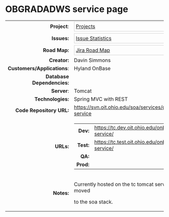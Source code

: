 # OBGRADADWS service page

<table class="confluenceTable">
<tbody>
<tr class="odd">
<td class="highlight info confluenceTd" style="text-align: right;"
data-highlight-class="info"><strong>Project</strong>:</td>
<td class="confluenceTd"><div class="gadgetContainer-633517244416"
style="border:1px solid #CCC; padding:5px; overflow:auto; width:450px">
<a
href="https://wiki.oit.ohio.edu/plugins/servlet/gadgets/ifr?container=atlassian&amp;mid=633517244416&amp;country=US&amp;lang=en&amp;view=default&amp;view-params=%7B%22writable%22%3A%22false%22%7D&amp;st=atlassian%3AsY7EGj0N5tf9wAgl%2FWfYdN1PXCs3krGnVess0RSyLvwpWdXp%2BdvfcMlk2d1BWQ%2FYRiXfymDe1eqJV7FaqzKoXIi0KmZo2LtGTLN2tHeU74PMM5dx58onwqW41d3upfFPT9U8G7IbUMB7EtYyudpbHhQMC%2FYCHgZqg4WqBKTE8s3%2FoanGJjt%2F8CQFdd3LAjZZ2mrJlBXHl%2BWG4BqtaP26I4kx%2BL5IjWk4%2BOVRjb8L73gmsymUsHyTrusi0cuMUdn%2BejD%2BkmozhmmL26qKMkdfWaiYBB1ZvS4s%2F5RXlVjX0TJBvElWMDKtILSE2ILyrqtWrP4Grg%3D%3D&amp;up_isConfigured=true&amp;up_refresh=false&amp;up_projectsOrCategories=12701&amp;up_viewType=detailed&amp;up_cols=single-col&amp;url=https%3A%2F%2Fjira.oit.ohio.edu%2Frest%2Fgadgets%2F1.0%2Fg%2Fcom.atlassian.jira.gadgets%3Aproject-gadget%2Fgadgets%2Fproject-gadget.xml&amp;libs=auth-refresh#rpctoken=1583132940">Projects</a>
</div></td>
</tr>
<tr class="even">
<td class="highlight info confluenceTd" style="text-align: right;"
data-highlight-class="info"><strong>Issues:</strong></td>
<td class="confluenceTd"><div class="gadgetContainer-620632342528"
style="border:1px solid #CCC; padding:5px; overflow:auto; width:450px">
<a
href="https://wiki.oit.ohio.edu/plugins/servlet/gadgets/ifr?container=atlassian&amp;mid=620632342528&amp;country=US&amp;lang=en&amp;view=default&amp;view-params=%7B%22writable%22%3A%22false%22%7D&amp;st=atlassian%3A3fcrdAh1pVZPzriQnGYz3Bn9iktyLUaoZyVq0x6q8v5e21M9KDmBkLk7uL%2BZPB%2BXV2QE%2BXBt%2Foq1HtE1tpd9fWalfMHjyfBzRtGCjKpw02YSyBwVsoFXVjJMwIYsPOkoxBoqA2713%2FpgKzI4SbjWCN%2B4MhakIgTbnsfL2wky51QFSfX0L9oL0TPWRXwnVGL89%2BdAVyRnKUO9zPFDnHRIPfphK1%2BZ7MWYzYfHzpl6YT%2B77H4O7jF7Sv9KDIQ2Wh3H9iAewWYzEnzLRHQOw5Kc%2B84JBQlC8ED%2BDlhtd2J3kCgs8x1TnhjI2XQI0cy0QcQjp0yvGQ%3D%3D&amp;up_isConfigured=true&amp;up_projectOrFilterId=project-12701&amp;up_statType=priorities&amp;up_includeResolvedIssues=false&amp;up_sortBy=natural&amp;up_sortDirection=asc&amp;up_refresh=false&amp;url=https%3A%2F%2Fjira.oit.ohio.edu%2Frest%2Fgadgets%2F1.0%2Fg%2Fcom.atlassian.jira.gadgets%3Astats-gadget%2Fgadgets%2Fstats-gadget.xml&amp;libs=auth-refresh#rpctoken=1548996856">Issue
Statistics</a>
</div></td>
</tr>
<tr class="odd">
<td class="highlight info confluenceTd" style="text-align: right;"
data-highlight-class="info"><strong>Road Map:</strong></td>
<td class="confluenceTd"><div class="gadgetContainer-624927309824"
style="border:1px solid #CCC; padding:5px; overflow:auto; width:450px">
<a
href="https://wiki.oit.ohio.edu/plugins/servlet/gadgets/ifr?container=atlassian&amp;mid=624927309824&amp;country=US&amp;lang=en&amp;view=default&amp;view-params=%7B%22writable%22%3A%22false%22%7D&amp;st=atlassian%3ARtxdB2iSQYq8PpE6qYGmhrSL9IqdXaGHnge3LkZRmxeqjmbGRWQ%2BZpNCsqod9LKt94SvucIR%2FsJqm9POIdV5y6UVs7avm2MEQqBoAKIbOn9D1y%2FVHBnAb9SD6hZqEVbO9%2BArRGUnsN0fzd98Lrr%2F2%2F9ZQamv0QmdhvCJPBiIU5g5RwdfsYN1fWCy2LLgZ%2B0veiIX8x45OvkgF5vOKOw1V9MUMqQdqivHHX8r3FkEASn56az9xjQSvVlAE9jLCDULrvZ6joSw%2B9ksNQlM0kAhDB6AQ55OZBMWtyodJ3SpnYa867Rc1NLpCW0onXy0KRuZ4fG7MLiJn5LFdFR9f1jOYnPdBwo%3D&amp;up_isConfigured=true&amp;up_projectsOrCategories=12701&amp;up_days=180&amp;up_num=10&amp;up_refresh=false&amp;url=https%3A%2F%2Fjira.oit.ohio.edu%2Frest%2Fgadgets%2F1.0%2Fg%2Fcom.atlassian.jira.gadgets%3Aroad-map-gadget%2Fgadgets%2Froadmap-gadget.xml&amp;libs=auth-refresh#rpctoken=547297852">Jira
Road Map</a>
</div></td>
</tr>
<tr class="even">
<td class="highlight info confluenceTd" style="text-align: right;"
data-highlight-class="info"><strong>Creator:</strong></td>
<td class="confluenceTd">Davin Simmons</td>
</tr>
<tr class="odd">
<td class="highlight info confluenceTd" style="text-align: right;"
data-highlight-class="info"><strong>Customers/Applications</strong>:</td>
<td class="confluenceTd">Hyland OnBase</td>
</tr>
<tr class="even">
<td class="info highlight confluenceTd" style="text-align: right;"
data-highlight-class="info"><strong>Database Dependencies:</strong></td>
<td class="confluenceTd"> </td>
</tr>
<tr class="odd">
<td class="highlight info confluenceTd" style="text-align: right;"
data-highlight-class="info"><strong>Server</strong>:</td>
<td class="confluenceTd">Tomcat</td>
</tr>
<tr class="even">
<td class="highlight info confluenceTd" style="text-align: right;"
data-highlight-class="info"><strong>Technologies:</strong></td>
<td class="confluenceTd">Spring MVC with REST</td>
</tr>
<tr class="odd">
<td class="info highlight confluenceTd" style="text-align: right;"
data-highlight-class="info"><strong>Code Repository URL:</strong></td>
<td class="confluenceTd"><a
href="https://svn.oit.ohio.edu/soa/services/onbase-admission-service"
rel="nofollow">https://svn.oit.ohio.edu/soa/services/onbase-admission-service</a></td>
</tr>
<tr class="even">
<td class="highlight info confluenceTd" style="text-align: right;"
data-highlight-class="info"><strong>URLs:</strong></td>
<td class="confluenceTd"><div class="table-wrap">
<table class="confluenceTable">
<tbody>
<tr class="odd">
<td class="highlight info confluenceTd" style="text-align: right;"
data-highlight-class="info"><strong>Dev:</strong></td>
<td class="confluenceTd"><a
href="https://tc.dev.oit.ohio.edu/onbase-admission-service/"
rel="nofollow">https://tc.dev.oit.ohio.edu/onbase-admission-service/</a></td>
</tr>
<tr class="even">
<td class="highlight info confluenceTd" style="text-align: right;"
data-highlight-class="info"><strong>Test:</strong></td>
<td class="confluenceTd"><a
href="https://tc.dev.oit.ohio.edu/onbase-admission-service/"
rel="nofollow">https://tc.test.oit.ohio.edu/onbase-admission-service/</a></td>
</tr>
<tr class="odd">
<td class="highlight info confluenceTd" style="text-align: right;"
data-highlight-class="info"><strong>QA:</strong></td>
<td class="confluenceTd"> </td>
</tr>
<tr class="even">
<td class="highlight info confluenceTd" style="text-align: right;"
data-highlight-class="info"><strong>Prod:</strong></td>
<td class="confluenceTd"> </td>
</tr>
</tbody>
</table>
</div></td>
</tr>
<tr class="odd">
<td class="highlight info confluenceTd" style="text-align: right;"
data-highlight-class="info"><strong>Notes:</strong></td>
<td class="confluenceTd"><p>Currently hosted on the tc tomcat server
stack. It should be moved</p>
<p>to the soa stack.</p></td>
</tr>
</tbody>
</table>
